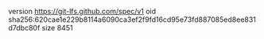 version https://git-lfs.github.com/spec/v1
oid sha256:620cae1e229b8114a6090ca3ef2f9fd16cd95e73fd887085ed8ee831d7dbc80f
size 8451
